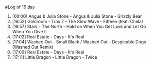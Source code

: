 #Log of 16 day

1. [00:00] Angus & Julia Stone - Angus & Julia Stone - Grizzly Bear
1. [16:52] Goldroom - Trax 7 - The Slow Wave - Fifteen (feat. Chela)
1. [16:57] Stars - The North - Hold on When You Get Love and Let Go When You Give It
1. [17:02] Real Estate - Days - It's Real
1. [17:04] Washed Out - Small Black / Washed Out - Despicable Dogs (Washed Out Remix)
1. [17:09] Real Estate - Days - It's Real
1. [17:11] Little Dragon - Little Dragon - Twice
